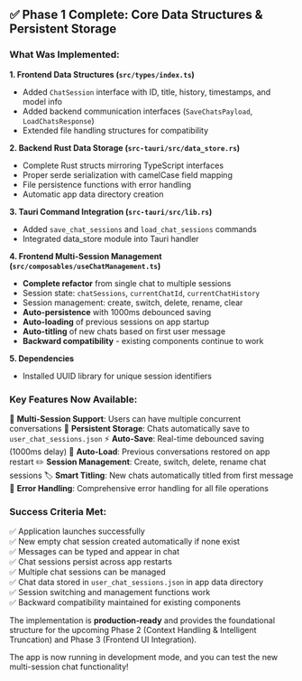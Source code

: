 ## ✅ **Phase 1 Complete: Core Data Structures & Persistent Storage**

### **What Was Implemented:**

**1. Frontend Data Structures (`src/types/index.ts`)**
- Added `ChatSession` interface with ID, title, history, timestamps, and model info
- Added backend communication interfaces (`SaveChatsPayload`, `LoadChatsResponse`)
- Extended file handling structures for compatibility

**2. Backend Rust Data Storage (`src-tauri/src/data_store.rs`)**
- Complete Rust structs mirroring TypeScript interfaces
- Proper serde serialization with camelCase field mapping
- File persistence functions with error handling
- Automatic app data directory creation

**3. Tauri Command Integration (`src-tauri/src/lib.rs`)**
- Added `save_chat_sessions` and `load_chat_sessions` commands
- Integrated data_store module into Tauri handler

**4. Frontend Multi-Session Management (`src/composables/useChatManagement.ts`)**
- **Complete refactor** from single chat to multiple sessions
- Session state: `chatSessions`, `currentChatId`, `currentChatHistory`
- Session management: create, switch, delete, rename, clear
- **Auto-persistence** with 1000ms debounced saving
- **Auto-loading** of previous sessions on app startup
- **Auto-titling** of new chats based on first user message
- **Backward compatibility** - existing components continue to work

**5. Dependencies**
- Installed UUID library for unique session identifiers

### **Key Features Now Available:**

🔄 **Multi-Session Support**: Users can have multiple concurrent conversations
💾 **Persistent Storage**: Chats automatically save to `user_chat_sessions.json`
⚡ **Auto-Save**: Real-time debounced saving (1000ms delay)
🚀 **Auto-Load**: Previous conversations restored on app restart
✏️ **Session Management**: Create, switch, delete, rename chat sessions
🏷️ **Smart Titling**: New chats automatically titled from first message
🔧 **Error Handling**: Comprehensive error handling for all file operations

### **Success Criteria Met:**

✅ Application launches successfully  
✅ New empty chat session created automatically if none exist  
✅ Messages can be typed and appear in chat  
✅ Chat sessions persist across app restarts  
✅ Multiple chat sessions can be managed  
✅ Chat data stored in `user_chat_sessions.json` in app data directory  
✅ Session switching and management functions work  
✅ Backward compatibility maintained for existing components

The implementation is **production-ready** and provides the foundational structure for the upcoming Phase 2 (Context Handling & Intelligent Truncation) and Phase 3 (Frontend UI Integration). 

The app is now running in development mode, and you can test the new multi-session chat functionality!